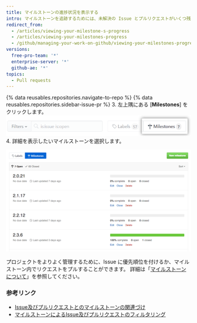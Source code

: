 ```yaml
---
title: マイルストーンの進捗状況を表示する
intro: マイルストーンを追跡するためには、未解決の Issue とプルリクエストがいくつ残っているかをよく理解しておく必要があります。
redirect_from:
  - /articles/viewing-your-milestone-s-progress
  - /articles/viewing-your-milestones-progress
  - /github/managing-your-work-on-github/viewing-your-milestones-progress
versions:
  free-pro-team: '*'
  enterprise-server: '*'
  github-ae: '*'
topics:
  - Pull requests
---
```

{% data reusables.repositories.navigate-to-repo %}
{% data reusables.repositories.sidebar-issue-pr %}
3. 左上隅にある [**Milestones**] をクリックします。 ![Issue マイルストーンボタン](/assets/images/help/issues/issues_milestone_button.png)
4. 詳細を表示したいマイルストーンを選択します。

![Issue マイルストーンの概要](/assets/images/help/issues/issues_milestone_overview.png)

プロジェクトをよりよく管理するために、Issue に優先順位を付けるか、マイルストーン内でリクエストをプルすることができます。 詳細は「[マイルストーンについて](/articles/about-milestones#prioritizing-issues-and-pull-requests-in-milestones)」を参照してください。

### 参考リンク

* [Issue及びプルリクエストとのマイルストーンの関連づけ](/articles/associating-milestones-with-issues-and-pull-requests)
* [マイルストーンによるIssue及びプルリクエストのフィルタリング](/articles/filtering-issues-and-pull-requests-by-milestone)

